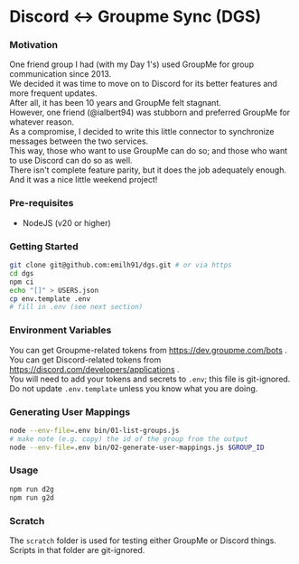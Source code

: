 # Discord <-> Groupme Sync (DGS)

### Motivation

One friend group I had (with my Day 1's) used GroupMe for group communication since 2013.  
We decided it was time to move on to Discord for its better features and more frequent updates.  
After all, it has been 10 years and GroupMe felt stagnant.  
However, one friend (@ialbert94) was stubborn and preferred GroupMe for whatever reason.  
As a compromise, I decided to write this little connector to synchronize messages between the two services.  
This way, those who want to use GroupMe can do so; and those who want to use Discord can do so as well.  
There isn't complete feature parity, but it does the job adequately enough.  
And it was a nice little weekend project!  

### Pre-requisites

- NodeJS (v20 or higher)

### Getting Started

```sh
git clone git@github.com:emilh91/dgs.git # or via https
cd dgs
npm ci
echo "[]" > USERS.json
cp env.template .env
# fill in .env (see next section)
```

### Environment Variables

You can get Groupme-related tokens from https://dev.groupme.com/bots .  
You can get Discord-related tokens from https://discord.com/developers/applications .  
You will need to add your tokens and secrets to `.env`; this file is git-ignored.  
Do not update `.env.template` unless you know what you are doing.

### Generating User Mappings

```sh
node --env-file=.env bin/01-list-groups.js
# make note (e.g. copy) the id of the group from the output
node --env-file=.env bin/02-generate-user-mappings.js $GROUP_ID
```

### Usage

```sh
npm run d2g
npm run g2d
```

### Scratch

The `scratch` folder is used for testing either GroupMe or Discord things.  
Scripts in that folder are git-ignored.
